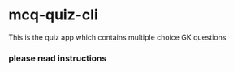 # mcq-quiz-cli
This is the quiz app which contains  multiple choice GK questions
### please read instructions 